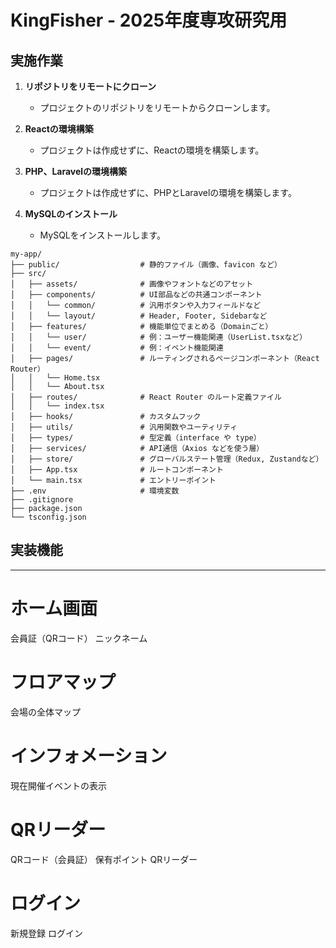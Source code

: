# KingFisher - 2025年度専攻研究用

## 実施作業

1. **リポジトリをリモートにクローン**
   - プロジェクトのリポジトリをリモートからクローンします。

2. **Reactの環境構築**
   - プロジェクトは作成せずに、Reactの環境を構築します。

3. **PHP、Laravelの環境構築**
   - プロジェクトは作成せずに、PHPとLaravelの環境を構築します。

4. **MySQLのインストール**
   - MySQLをインストールします。


```
my-app/
├── public/                  # 静的ファイル（画像、favicon など）
├── src/
│   ├── assets/              # 画像やフォントなどのアセット
│   ├── components/          # UI部品などの共通コンポーネント
│   │   └── common/          # 汎用ボタンや入力フィールドなど
│   │   └── layout/          # Header, Footer, Sidebarなど
│   ├── features/            # 機能単位でまとめる（Domainごと）
│   │   └── user/            # 例：ユーザー機能関連（UserList.tsxなど）
│   │   └── event/           # 例：イベント機能関連
│   ├── pages/               # ルーティングされるページコンポーネント（React Router）
│   │   └── Home.tsx
│   │   └── About.tsx
│   ├── routes/              # React Router のルート定義ファイル
│   │   └── index.tsx
│   ├── hooks/               # カスタムフック
│   ├── utils/               # 汎用関数やユーティリティ
│   ├── types/               # 型定義（interface や type）
│   ├── services/            # API通信（Axios などを使う層）
│   ├── store/               # グローバルステート管理（Redux, Zustandなど）
│   ├── App.tsx              # ルートコンポーネント
│   └── main.tsx             # エントリーポイント
├── .env                     # 環境変数
├── .gitignore
├── package.json
└── tsconfig.json
```

## 実装機能
____
# ホーム画面
会員証（QRコード）
ニックネーム

# フロアマップ
会場の全体マップ

# インフォメーション
現在開催イベントの表示

# QRリーダー
QRコード（会員証）
保有ポイント
QRリーダー

# ログイン
新規登録
ログイン
